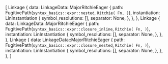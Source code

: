 [
    Linkage {
        data: LinkageData::MajorRitchieEager {
            path: FugitivePath(`syntax_basics::expr::nested`, `Ritchie(
                Fn,
            )`),
            instantiation: LinInstantiation {
                symbol_resolutions: [],
                separator: None,
            },
        },
    },
    Linkage {
        data: LinkageData::MajorRitchieEager {
            path: FugitivePath(`syntax_basics::expr::closure_inline`, `Ritchie(
                Fn,
            )`),
            instantiation: LinInstantiation {
                symbol_resolutions: [],
                separator: None,
            },
        },
    },
    Linkage {
        data: LinkageData::MajorRitchieEager {
            path: FugitivePath(`syntax_basics::expr::closure_nested`, `Ritchie(
                Fn,
            )`),
            instantiation: LinInstantiation {
                symbol_resolutions: [],
                separator: None,
            },
        },
    },
]